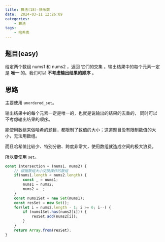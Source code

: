 ```yaml
---
title: 算法(18)-快乐数
date:  2024-03-11 12:26:09
categories:
    - 算法
tags:
    - 哈希表
---
```


## 题目(easy)

给定两个数组 nums1 和 nums2 ，返回 它们的交集 。输出结果中的每个元素一定是 **唯一** 的。我们可以 **不考虑输出结果的顺序** 。

<!-- more -->

## 思路

主要使用 `unordered_set`。

输出结果中的每个元素一定是唯一的，也就是说输出的结果的去重的， 同时可以不考虑输出结果的顺序。

能使用数组来做哈希的题目，都限制了数值的大小；这道题目没有限制数值的大小，无法用数组。

而且哈希值比较少、特别分散、跨度非常大，使用数组就造成空间的极大浪费。

所以要使用 `set`。

```javascript
const intersection = (nums1, nums2) {
    // 根据数组大小交换操作的数组
    if(nums1.length < nums2.length) {
        const _ = nums1;
        nums1 = nums2;
        nums2 = _;
    }
    const nums1Set = new Set(nums1);
    const resSet = new Set();
    for(let i = nums2.length - 1; i >= 0; i--) {
        if (nums1Set.has(nums2[i])) {
            resSet.add(nums2[i]);
        }
    }
    return Array.from(resSet);
}
```